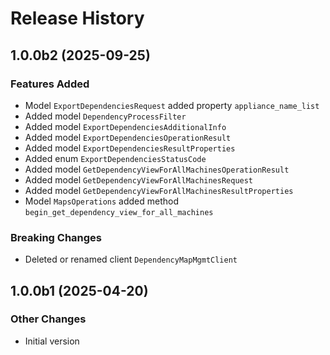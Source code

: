 # Release History

## 1.0.0b2 (2025-09-25)

### Features Added

  - Model `ExportDependenciesRequest` added property `appliance_name_list`
  - Added model `DependencyProcessFilter`
  - Added model `ExportDependenciesAdditionalInfo`
  - Added model `ExportDependenciesOperationResult`
  - Added model `ExportDependenciesResultProperties`
  - Added enum `ExportDependenciesStatusCode`
  - Added model `GetDependencyViewForAllMachinesOperationResult`
  - Added model `GetDependencyViewForAllMachinesRequest`
  - Added model `GetDependencyViewForAllMachinesResultProperties`
  - Model `MapsOperations` added method `begin_get_dependency_view_for_all_machines`

### Breaking Changes

  - Deleted or renamed client `DependencyMapMgmtClient`

## 1.0.0b1 (2025-04-20)

### Other Changes

  - Initial version
